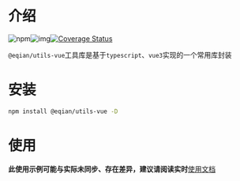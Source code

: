 # 介绍

![npm](https://img.shields.io/npm/v/%40eqian%2Futils-vue)![img](https://img.shields.io/npm/dm/%40eqian%2Futils-vue)[![Coverage Status](https://coveralls.io/repos/github/C1320/co-utils-vue/badge.svg?branch=master)](https://coveralls.io/github/C1320/co-utils-vue?branch=master)

`@eqian/utils-vue`工具库是基于`typescript`、`vue3`实现的一个常用库封装

# 安装

```bash
npm install @eqian/utils-vue -D
```

# 使用

**此使用示例可能与实际未同步、存在差异，建议请阅读实时**[使用文档](https://c-eqian.github.io/co-utils-vue/)
